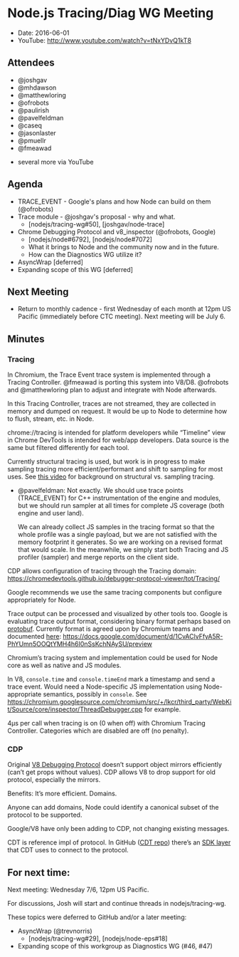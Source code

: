# Node.js Tracing/Diag WG Meeting

- Date: 2016-06-01
- YouTube: http://www.youtube.com/watch?v=tNxYDvQ1kT8

## Attendees

- @joshgav
- @mhdawson
- @matthewloring
- @ofrobots
- @paulirish
- @pavelfeldman
- @caseq
- @jasonlaster
- @pmuellr
- @fmeawad
+ several more via YouTube
   
## Agenda

- TRACE_EVENT - Google's plans and how Node can build on them (@ofrobots)
- Trace module - @joshgav's proposal - why and what.
    - [nodejs/tracing-wg#50], [joshgav/node-trace]
- Chrome Debugging Protocol and v8_inspector (@ofrobots, Google)
    - [nodejs/node#6792], [nodejs/node#7072]
    - What it brings to Node and the community now and in the future.
    - How can the Diagnostics WG utilize it?
- AsyncWrap [deferred]
- Expanding scope of this WG [deferred]

## Next Meeting

- Return to monthly cadence - first Wednesday of each month at 12pm US Pacific (immediately before CTC meeting). Next meeting will be July 6.

## Minutes

### Tracing

In Chromium, the Trace Event trace system is implemented through a Tracing Controller. @fmeawad is porting this system into V8/D8. @ofrobots and @matthewloring plan to adjust and integrate with Node afterwards.

In this Tracing Controller, traces are not streamed, they are collected in memory and dumped on request. It would be up to Node to determine how to flush, stream, etc. in Node.

chrome://tracing is intended for platform developers while “Timeline” view in Chrome DevTools is intended for web/app developers. Data source is the same but filtered differently for each tool.

Currently structural tracing is used, but work is in progress to make sampling tracing more efficient/performant and shift to sampling for most uses. See [this video](https://www.youtube.com/watch?v=nxXkquTPng8) for background on structural vs. sampling tracing.

* @pavelfeldman: Not exactly. We should use trace points (TRACE_EVENT) for C++ instrumentation of the engine and modules, but we should run sampler at all times for complete JS coverage (both engine and user land).

    We can already collect JS samples in the tracing format so that the whole profile was a single payload, but we are not satisfied with the memory footprint it generates. So we are working on a revised format that would scale. In the meanwhile, we simply start both Tracing and JS profiler (sampler) and merge reports on the client side.

CDP allows configuration of tracing through the Tracing domain:
https://chromedevtools.github.io/debugger-protocol-viewer/tot/Tracing/

Google recommends we use the same tracing components but configure appropriately for Node.

Trace output can be processed and visualized by other tools too. Google is evaluating trace output format, considering binary format perhaps based on [protobuf](https://github.com/google/protobuf). Currently format is agreed upon by Chromium teams and documented [here][Trace Events file format]: https://docs.google.com/document/d/1CvAClvFfyA5R-PhYUmn5OOQtYMH4h6I0nSsKchNAySU/preview

Chromium’s tracing system and implementation could be used for Node core as well as native and JS modules.

In V8, `console.time` and `console.timeEnd` mark a timestamp and send a trace event. Would need a Node-specific JS implementation using Node-appropriate semantics, possibly in `console`. See https://chromium.googlesource.com/chromium/src/+/lkcr/third_party/WebKit/Source/core/inspector/ThreadDebugger.cpp for example.

4μs per call when tracing is on (0 when off) with Chromium Tracing Controller. Categories which are disabled are off (no penalty).


### CDP

Original [V8 Debugging Protocol][] doesn’t support object mirrors efficiently (can’t get props without values). CDP allows V8 to drop support for old protocol, especially the mirrors.

Benefits: It’s more efficient. Domains.

Anyone can add domains, Node could identify a canonical subset of the protocol to be supported.

Google/V8 have only been adding to CDP, not changing existing messages. 

CDT is reference impl of protocol. In GitHub ([CDT repo][]) there’s an [SDK layer][] that CDT uses to connect to the protocol.


## For next time:

Next meeting: Wednesday 7/6, 12pm US Pacific.

For discussions, Josh will start and continue threads in nodejs/tracing-wg.

These topics were deferred to GitHub and/or a later meeting:

- AsyncWrap (@trevnorris)
    - [nodejs/tracing-wg#29], [nodejs/node-eps#18]
- Expanding scope of this workgroup as Diagnostics WG (#46, #47)

[V8 Debugging Protocol]: https://github.com/v8/v8/wiki/Debugging-Protocol
[CDT repo]: https://github.com/ChromeDevTools/devtools-frontend
[SDK layer]: https://github.com/ChromeDevTools/devtools-frontend/tree/master/front_end/sdk
[Trace Events file format]: https://docs.google.com/document/d/1CvAClvFfyA5R-PhYUmn5OOQtYMH4h6I0nSsKchNAySU/preview

